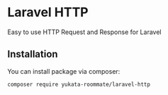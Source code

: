 # Laravel HTTP

Easy to use HTTP Request and Response for Laravel

## Installation

You can install package via composer:

```
composer require yukata-roommate/laravel-http
```
